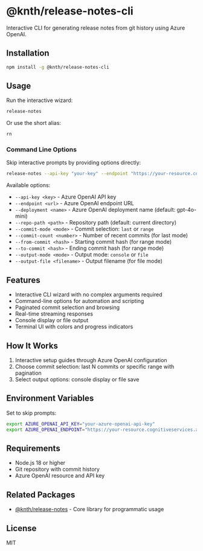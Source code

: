 # @knth/release-notes-cli

Interactive CLI for generating release notes from git history using Azure OpenAI.

## Installation

```bash
npm install -g @knth/release-notes-cli
```

## Usage

Run the interactive wizard:

```bash
release-notes
```

Or use the short alias:

```bash
rn
```

### Command Line Options

Skip interactive prompts by providing options directly:

```bash
release-notes --api-key "your-key" --endpoint "https://your-resource.cognitiveservices.azure.com/" --deployment "gpt-4o-mini" --commit-mode "last" --commit-count 5 --output-mode "console"
```

Available options:

- `--api-key <key>` - Azure OpenAI API key
- `--endpoint <url>` - Azure OpenAI endpoint URL
- `--deployment <name>` - Azure OpenAI deployment name (default: gpt-4o-mini)
- `--repo-path <path>` - Repository path (default: current directory)
- `--commit-mode <mode>` - Commit selection: `last` or `range`
- `--commit-count <number>` - Number of recent commits (for last mode)
- `--from-commit <hash>` - Starting commit hash (for range mode)
- `--to-commit <hash>` - Ending commit hash (for range mode)
- `--output-mode <mode>` - Output mode: `console` or `file`
- `--output-file <filename>` - Output filename (for file mode)

## Features

- Interactive CLI wizard with no complex arguments required
- Command-line options for automation and scripting
- Paginated commit selection and browsing
- Real-time streaming responses
- Console display or file output
- Terminal UI with colors and progress indicators

## How It Works

1. Interactive setup guides through Azure OpenAI configuration
2. Choose commit selection: last N commits or specific range with pagination
3. Select output options: console display or file save

## Environment Variables

Set to skip prompts:

```bash
export AZURE_OPENAI_API_KEY="your-azure-openai-api-key"
export AZURE_OPENAI_ENDPOINT="https://your-resource.cognitiveservices.azure.com/"
```

## Requirements

- Node.js 18 or higher
- Git repository with commit history
- Azure OpenAI resource and API key

## Related Packages

- [@knth/release-notes](https://www.npmjs.com/package/@knth/release-notes) - Core library for programmatic usage

## License

MIT
